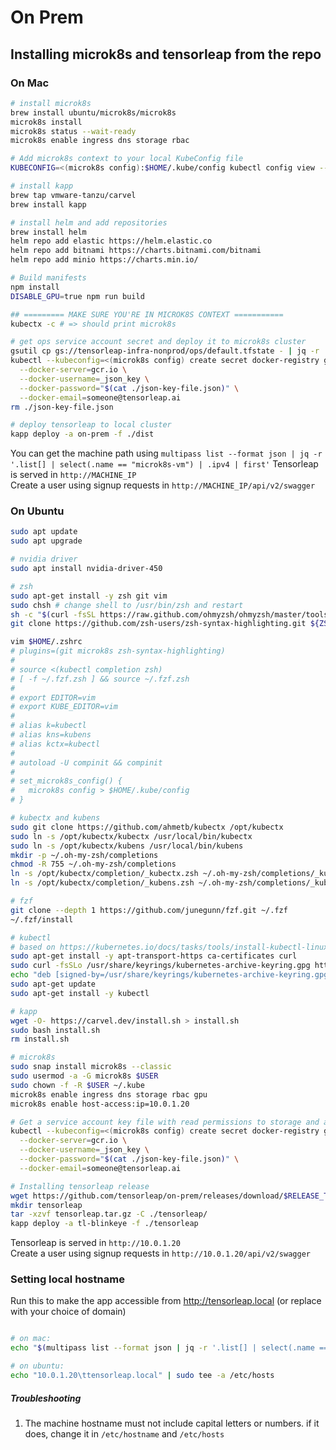 # On Prem

## Installing microk8s and tensorleap from the repo

### On Mac

```bash
# install microk8s
brew install ubuntu/microk8s/microk8s
microk8s install
microk8s status --wait-ready
microk8s enable ingress dns storage rbac

# Add microk8s context to your local KubeConfig file
KUBECONFIG=<(microk8s config):$HOME/.kube/config kubectl config view --raw > kubeConfig && mv kubeConfig $HOME/.kube/config

# install kapp
brew tap vmware-tanzu/carvel
brew install kapp

# install helm and add repositories
brew install helm
helm repo add elastic https://helm.elastic.co
helm repo add bitnami https://charts.bitnami.com/bitnami
helm repo add minio https://charts.min.io/

# Build manifests
npm install
DISABLE_GPU=true npm run build

## ========= MAKE SURE YOU'RE IN MICROK8S CONTEXT ===========
kubectx -c # => should print microk8s

# get ops service account secret and deploy it to microk8s cluster
gsutil cp gs://tensorleap-infra-nonprod/ops/default.tfstate - | jq -r '.resources[] | select(.name == "ops_key" and .type == "github_actions_organization_secret") | .instances[].attributes.plaintext_value' > ./json-key-file.json
kubectl --kubeconfig=<(microk8s config) create secret docker-registry gcr-access-token \
  --docker-server=gcr.io \
  --docker-username=_json_key \
  --docker-password="$(cat ./json-key-file.json)" \
  --docker-email=someone@tensorleap.ai
rm ./json-key-file.json

# deploy tensorleap to local cluster
kapp deploy -a on-prem -f ./dist
```

You can get the machine path using `multipass list --format json | jq -r '.list[] | select(.name == "microk8s-vm") | .ipv4 | first'`
Tensorleap is served in `http://MACHINE_IP` \
Create a user using signup requests in `http://MACHINE_IP/api/v2/swagger`

### On Ubuntu

```bash
sudo apt update
sudo apt upgrade

# nvidia driver
sudo apt install nvidia-driver-450

# zsh
sudo apt-get install -y zsh git vim
sudo chsh # change shell to /usr/bin/zsh and restart
sh -c "$(curl -fsSL https://raw.github.com/ohmyzsh/ohmyzsh/master/tools/install.sh)"
git clone https://github.com/zsh-users/zsh-syntax-highlighting.git ${ZSH_CUSTOM:-~/.oh-my-zsh/custom}/plugins/zsh-syntax-highlighting

vim $HOME/.zshrc
# plugins=(git microk8s zsh-syntax-highlighting)
#
# source <(kubectl completion zsh)
# [ -f ~/.fzf.zsh ] && source ~/.fzf.zsh
#
# export EDITOR=vim
# export KUBE_EDITOR=vim
#
# alias k=kubectl
# alias kns=kubens
# alias kctx=kubectl
#
# autoload -U compinit && compinit
#
# set_microk8s_config() {
#   microk8s config > $HOME/.kube/config
# }

# kubectx and kubens
sudo git clone https://github.com/ahmetb/kubectx /opt/kubectx
sudo ln -s /opt/kubectx/kubectx /usr/local/bin/kubectx
sudo ln -s /opt/kubectx/kubens /usr/local/bin/kubens
mkdir -p ~/.oh-my-zsh/completions
chmod -R 755 ~/.oh-my-zsh/completions
ln -s /opt/kubectx/completion/_kubectx.zsh ~/.oh-my-zsh/completions/_kubectx.zsh
ln -s /opt/kubectx/completion/_kubens.zsh ~/.oh-my-zsh/completions/_kubens.zsh

# fzf
git clone --depth 1 https://github.com/junegunn/fzf.git ~/.fzf
~/.fzf/install

# kubectl
# based on https://kubernetes.io/docs/tasks/tools/install-kubectl-linux/
sudo apt-get install -y apt-transport-https ca-certificates curl
sudo curl -fsSLo /usr/share/keyrings/kubernetes-archive-keyring.gpg https://packages.cloud.google.com/apt/doc/apt-key.gpg
echo "deb [signed-by=/usr/share/keyrings/kubernetes-archive-keyring.gpg] https://apt.kubernetes.io/ kubernetes-xenial main" | sudo tee /etc/apt/sources.list.d/kubernetes.list
sudo apt-get update
sudo apt-get install -y kubectl

# kapp
wget -O- https://carvel.dev/install.sh > install.sh
sudo bash install.sh
rm install.sh

# microk8s
sudo snap install microk8s --classic
sudo usermod -a -G microk8s $USER
sudo chown -f -R $USER ~/.kube
microk8s enable ingress dns storage rbac gpu
microk8s enable host-access:ip=10.0.1.20

# Get a service account key file with read permissions to storage and add to cluster
kubectl --kubeconfig=<(microk8s config) create secret docker-registry gcr-access-token \
  --docker-server=gcr.io \
  --docker-username=_json_key \
  --docker-password="$(cat ./json-key-file.json)" \
  --docker-email=someone@tensorleap.ai

# Installing tensorleap release
wget https://github.com/tensorleap/on-prem/releases/download/$RELEASE_TAG/tensorleap.tar.gz
mkdir tensorleap
tar -xzvf tensorleap.tar.gz -C ./tensorleap/
kapp deploy -a tl-blinkeye -f ./tensorleap
```

Tensorleap is served in `http://10.0.1.20` \
Create a user using signup requests in `http://10.0.1.20/api/v2/swagger`

### Setting local hostname

Run this to make the app accessible from http://tensorleap.local (or replace with your choice of domain)

```bash

# on mac:
echo "$(multipass list --format json | jq -r '.list[] | select(.name == "microk8s-vm") | .ipv4 | first')\ttensorleap.local" | sudo tee -a /etc/hosts

# on ubuntu:
echo "10.0.1.20\ttensorleap.local" | sudo tee -a /etc/hosts
```

##### Troubleshooting

1. The machine hostname must not include capital letters or numbers. if it does, change it in `/etc/hostname` and `/etc/hosts`
